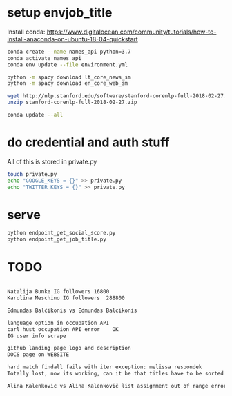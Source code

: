 # setup envjob_title

Install conda:
https://www.digitalocean.com/community/tutorials/how-to-install-anaconda-on-ubuntu-18-04-quickstart

``` bash
conda create --name names_api python=3.7
conda activate names_api
conda env update --file environment.yml

python -m spacy download lt_core_news_sm
python -m spacy download en_core_web_sm

wget http://nlp.stanford.edu/software/stanford-corenlp-full-2018-02-27.zip
unzip stanford-corenlp-full-2018-02-27.zip

conda update --all
```

# do credential and auth stuff

All of this is stored in private.py
``` bash
touch private.py
echo "GOOGLE_KEYS = {}" >> private.py
echo "TWITTER_KEYS = {}" >> private.py
```

# serve
``` bash
python endpoint_get_social_score.py
python endpoint_get_job_title.py

```

# TODO

``` bash

Natalija Bunke IG followers	16800
Karolina Meschino IG followers	288800

Edmundas Balčikonis vs Edmundas Balcikonis

language option in occupation API
carl hust occupation API error    OK
IG user info scrape

github landing page logo and description
DOCS page on WEBSITE

hard match findall fails with iter exception: melissa respondek
Totally lost, now its working, can it be that titles have to be sorted alphabetically?

Alina Kalenkovic vs Alina Kalenkovič list assignment out of range error!

```
